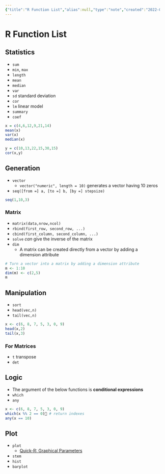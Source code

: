 ```yaml
---
{"title":"R Function List","alias":null,"type":"note","created":"2022-09-10T18:13:18","modified":"2022-12-12T14:25:06","dg-publish":true,"sup":["[[R\\|R]]"],"state":"[[%watch]]","related":["[[R Function\\|R Function]]"],"permalink":"/r-function-list/","dgPassFrontmatter":true,"updated":"2022-12-12T14:25:06"}
---
```



# R Function List

## Statistics

- `sum`
- `min`, `max`
- `length`
- `mean`
- `median`
- `var`
- `sd` standard deviation
- `cor`
- `lm` linear model
- `summary`
- `coef`

```r
x = c(4,6,12,9,21,14)
mean(x)
var(x)
median(x)

y = c(10,13,22,15,30,15)
cor(x,y)
```

## Generation

- `vector`
    - <span class="alt-check alt-check-ex">`vector("numeric", length = 10)` generates a vector having 10 zeros</span>
- `seq([from =] a, [to =] b, [by =] stepsize)`

```r
seq(1,10,3)
```

### Matrix

- `matrix(data,nrow,ncol)`
- `rbind(first_row, second_row, ...)`
- `cbind(first_column, second_column, ...)`
- `solve` *can* give the inverse of the matrix
- `dim`
    - A matrix can be created directly from a vector by adding a dimension attribute

```r
# Turn a vector into a matrix by adding a dimension attribute
m <- 1:10
dim(m) <- c(2,5)
m
```

## Manipulation

- `sort`
- `head(vec,n)`
- `tail(vec,n)`

```r
x <- c(6, 8, 7, 5, 3, 0, 9)
head(x,2)
tail(x,3)
```

### For Matrices

- `t` transpose
- `det`

## Logic

- <span class="alt-check alt-check-tip">The argument of the below functions is **conditional expressions**</span>
- `which`
- `any`

```R
x <- c(6, 8, 7, 5, 3, 0, 9)
which(x %% 2 == 0) # return indexes
any(x == 10)
```

## Plot

- `plot`
    - [Quick-R: Graphical Parameters](https://www.statmethods.net/advgraphs/parameters.html)
- `stem`
- `hist`
- `barplot`
